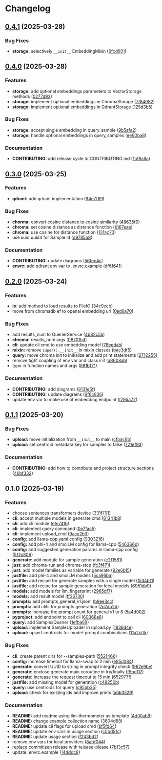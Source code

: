 # Changelog

## [0.4.1](https://github.com/S1M0N38/llm-fingerprint/compare/v0.4.0...v0.4.1) (2025-03-28)


### Bug Fixes

* **storage:** selectively `__init__` EmbeddingMixin ([6fcd901](https://github.com/S1M0N38/llm-fingerprint/commit/6fcd9018caa6e773af5ba1b3ddbddae045ce5bbc))

## [0.4.0](https://github.com/S1M0N38/llm-fingerprint/compare/v0.3.0...v0.4.0) (2025-03-28)


### Features

* **storage:** add optional embeddings parameters to VectorStorage methods ([0277d92](https://github.com/S1M0N38/llm-fingerprint/commit/0277d9211095ed46f473f5456c69369d3a8dfa06))
* **storage:** implement optional embeddings in ChromaStorage ([7f84082](https://github.com/S1M0N38/llm-fingerprint/commit/7f8408229ea3e27f492adf7d4a9e21e0b653a24d))
* **storage:** implement optional embeddings in QdrantStorage ([125d3b5](https://github.com/S1M0N38/llm-fingerprint/commit/125d3b5d378da6c214498a991529912c74d8892b))


### Bug Fixes

* **storage:** accept single embedding in query_sample ([9b5afa2](https://github.com/S1M0N38/llm-fingerprint/commit/9b5afa29379c7b45c1470579b64d1ccb2b883617))
* **storage:** handle optional embeddings in query_samples ([ee60ba8](https://github.com/S1M0N38/llm-fingerprint/commit/ee60ba8a5de3d2b326ee88007f9144f22a006803))


### Documentation

* **CONTRIBUTING:** add release cycle to CONTRIBUTING.md ([1bf6a6a](https://github.com/S1M0N38/llm-fingerprint/commit/1bf6a6a0306f48921a5598ef067016f05ed2afff))

## [0.3.0](https://github.com/S1M0N38/llm-fingerprint/compare/v0.2.0...v0.3.0) (2025-03-25)


### Features

* **qdrant:** add qdrant implementation ([94e7f89](https://github.com/S1M0N38/llm-fingerprint/commit/94e7f8911b7b612940195cf35f2940744a0938d5))


### Bug Fixes

* **chorma:** convert cosine distance to cosine similarity ([48635f0](https://github.com/S1M0N38/llm-fingerprint/commit/48635f0031a4661b3000ec25f56bec177d94a235))
* **chroma:** set cosine distance as distance function ([b167eae](https://github.com/S1M0N38/llm-fingerprint/commit/b167eae8b7cf6533af4ae4700b9c774bf7083531))
* **chroma:** use cosine for distance function ([131ac73](https://github.com/S1M0N38/llm-fingerprint/commit/131ac73ffbe10b732c70a12335e46ddf795f5048))
* use uuid.uuid4 for Sample id ([d9785b8](https://github.com/S1M0N38/llm-fingerprint/commit/d9785b8c47a7e79487abf15ee9dd7beb66edd724))


### Documentation

* **CONTRIBUTING:** update diagrams ([56fec4c](https://github.com/S1M0N38/llm-fingerprint/commit/56fec4c8b9c3edf6a4d35bce2560a2bb9328ba4f))
* **envrc:** add qdrant env var to .envrc.example ([df6f641](https://github.com/S1M0N38/llm-fingerprint/commit/df6f641a6f0b8f7f544d362662cf4f172b9c3648))

## [0.2.0](https://github.com/S1M0N38/llm-fingerprint/compare/v0.1.1...v0.2.0) (2025-03-24)


### Features

* **io:** add method to load results to FileIO ([34c9ecb](https://github.com/S1M0N38/llm-fingerprint/commit/34c9ecba4456627127be4a037ea3f6787703eab5))
* move from chromadb ef to openai embedding url ([0ad6a70](https://github.com/S1M0N38/llm-fingerprint/commit/0ad6a70dc385d2f1a4b2e466520f25547015e182))


### Bug Fixes

* add results_num to QuerierService ([4b82c5b](https://github.com/S1M0N38/llm-fingerprint/commit/4b82c5be19d639a2ea0870d711971179f5562809))
* **chroma:** results_num args ([08701bd](https://github.com/S1M0N38/llm-fingerprint/commit/08701bd68a706aae0e6fd9a9c9d1a321dbd54207))
* **cli:** update cli cmd to use embedding model ([78eedab](https://github.com/S1M0N38/llm-fingerprint/commit/78eedabe2cbbed504fcb68acc874b564993be864))
* **mixin:** remove `super().__init__` in mixin classes ([bae3df5](https://github.com/S1M0N38/llm-fingerprint/commit/bae3df5f7af94ffd8af8e61730a61d1f667199a1))
* **query:** move chroma init to initialize and add print statements ([2712255](https://github.com/S1M0N38/llm-fingerprint/commit/27122558665218ce8fb492e6bf1a9b0a6b56cfe7))
* remove tight coupling of env var and class init ([a8608ab](https://github.com/S1M0N38/llm-fingerprint/commit/a8608abe87f5672ff7acafbf6e18718035b6efe1))
* typo in function names and args ([861bf71](https://github.com/S1M0N38/llm-fingerprint/commit/861bf715074fe6096de4b7eb1da85cbc2be64f61))


### Documentation

* **CONTRIBUTING:** add diagrams ([8131e5f](https://github.com/S1M0N38/llm-fingerprint/commit/8131e5f29859d790a262df87c3a190738c309319))
* **CONTRIBUTING:** update diagrams ([6f6c836](https://github.com/S1M0N38/llm-fingerprint/commit/6f6c836ff3c3294a4fc568c0e3166a19afc68016))
* update env var to make use of embedding endpoint ([f795a72](https://github.com/S1M0N38/llm-fingerprint/commit/f795a721479f2c116b7ea5b3e881de66f46dd6c7))

## [0.1.1](https://github.com/S1M0N38/llm-fingerprint/compare/v0.1.0...v0.1.1) (2025-03-20)


### Bug Fixes

* **upload:** move initialization from `__init__` to main ([cfbac6b](https://github.com/S1M0N38/llm-fingerprint/commit/cfbac6b5cc59132bd762110bc5e1402a5d1189c7))
* **upload:** set centroid metadata key for samples to false ([721ef93](https://github.com/S1M0N38/llm-fingerprint/commit/721ef9335708adb2fe46ebb3f4892d65591b02f7))


### Documentation

* **CONTRIBUTING:** add how to contribute and project structure sections ([40bf332](https://github.com/S1M0N38/llm-fingerprint/commit/40bf3327a4ac492ca88ef4a8e8af6fccd53914c2))

## 0.1.0 (2025-03-19)


### Features

* choose sentences transformers device ([331f701](https://github.com/S1M0N38/llm-fingerprint/commit/331f701d83c27a538b0d8c3cddad7f4e912dbe6c))
* **cli:** accept multiple models in generate cmd ([81341b8](https://github.com/S1M0N38/llm-fingerprint/commit/81341b8d4a5edc403f59baa99dc840c89e2d3b4d))
* **cli:** add cli module ([efe7416](https://github.com/S1M0N38/llm-fingerprint/commit/efe74169d6a054b914a91cf6eee0114cfe27f527))
* **cli:** implement query command ([0e7fac5](https://github.com/S1M0N38/llm-fingerprint/commit/0e7fac5b3ea4cffa2b6db191a1ebf7b5902ad437))
* **cli:** implement upload_cmd ([9ace2b0](https://github.com/S1M0N38/llm-fingerprint/commit/9ace2b0b57d7b48f1d999d0579e9e01dba329794))
* **config:** add llama-cpp.yaml config ([9303216](https://github.com/S1M0N38/llm-fingerprint/commit/930321691c1688cddc084e89d334574075389193))
* **config:** add phi-4 and smolLM config for llama-cpp ([546366d](https://github.com/S1M0N38/llm-fingerprint/commit/546366dcb48d5a58ffed650953c4bb70b8a4d0a6))
* **config:** add suggested generation params in llama-cpp config ([512c806](https://github.com/S1M0N38/llm-fingerprint/commit/512c8065cf3abce4e3e089b876b9188b3b7c76d1))
* **generate:** add module for sample generation ([c2f1581](https://github.com/S1M0N38/llm-fingerprint/commit/c2f15818d965387a1dec6d9777fcf6a224816de8))
* **just:** add chroma-run and chroma-stop ([fc3f471](https://github.com/S1M0N38/llm-fingerprint/commit/fc3f4717c0cc192295c4075618348b0686bb6748))
* **just:** add model families as variable for generate ([92e6b15](https://github.com/S1M0N38/llm-fingerprint/commit/92e6b155ef8b18a1ddd0fd7fdc9602f8495d3820))
* **justfile:** add phi-4 and smolLM models ([5ca96ba](https://github.com/S1M0N38/llm-fingerprint/commit/5ca96ba47e2ce7add1977ad5645740284e62814f))
* **justfile:** add recipe for generate samples with a single model ([f534bf1](https://github.com/S1M0N38/llm-fingerprint/commit/f534bf158fd43c6d78298374800d0ffd677ca7d6))
* **justfile:** add recipe for sample generation for local models ([6951db9](https://github.com/S1M0N38/llm-fingerprint/commit/6951db9e190d4da007466d01df8d8e02ba61d94c))
* **models:** add models for llm_fingerprint ([2965df7](https://github.com/S1M0N38/llm-fingerprint/commit/2965df7148db60853d7ed0376525915387bcc409))
* **models:** add result model ([ff26736](https://github.com/S1M0N38/llm-fingerprint/commit/ff267367d4e25da7227285f4bebeec515ad57f41))
* **prompts:** add prompts_general_v1.jsonl ([b9ee3cc](https://github.com/S1M0N38/llm-fingerprint/commit/b9ee3cca959498de983540e93a0916b5825605d9))
* **prompts:** add utils for prompts generation ([7d7db2d](https://github.com/S1M0N38/llm-fingerprint/commit/7d7db2d80fe1e16b8abdd6f3e3a1dbe5b790dd77))
* **prompts:** increase the prompt count for general v1 to 8 ([5a4d002](https://github.com/S1M0N38/llm-fingerprint/commit/5a4d0020679f7386dcbe47e78abaa3560138b996))
* **pyproject:** add endpoint to call cli ([60368a8](https://github.com/S1M0N38/llm-fingerprint/commit/60368a88118594eff6e481b7a14b17db3e5db054))
* **query:** add SamplesQuerier ([1efba99](https://github.com/S1M0N38/llm-fingerprint/commit/1efba99c161424143a1cfa3233458b2d44605a66))
* **upload:** implement SampleUploader in upload.py ([1836d4e](https://github.com/S1M0N38/llm-fingerprint/commit/1836d4ecf5972f3eb430b4ca956da3d88374f065))
* **upload:** upsert centroids for model-prompt combinations ([11a2c05](https://github.com/S1M0N38/llm-fingerprint/commit/11a2c059c19518136c0f04a7060714f969283a90))


### Bug Fixes

* **cli:** create parent dirs for --samples-path ([5521466](https://github.com/S1M0N38/llm-fingerprint/commit/55214666dc0132bafaba867945c18319c1fd2677))
* **config:** increase timeout for llama-swap to 2 min ([e95d084](https://github.com/S1M0N38/llm-fingerprint/commit/e95d0846aa70c216d932d94a96bd0f4ddb3b0627))
* **generate:** convert UUID to string in prompt integrity check ([962e9be](https://github.com/S1M0N38/llm-fingerprint/commit/962e9beab6ea19b745a548046c179d3082a0fd57))
* **generate:** enclose generate main coroutine in try/finally ([f5bc117](https://github.com/S1M0N38/llm-fingerprint/commit/f5bc117d5159b750fb7b63b332d3234cff933bc4))
* **generate:** increase the request timeout to 15 min ([652977f](https://github.com/S1M0N38/llm-fingerprint/commit/652977f4ac52e85a7a919cd62b6390a0e5b916ef))
* **justfile:** add missing model for generation ([c49250b](https://github.com/S1M0N38/llm-fingerprint/commit/c49250b9ce7fb0ae8b0faf9a14864fd808b6a2cd))
* **query:** use centroids for query ([c95bb35](https://github.com/S1M0N38/llm-fingerprint/commit/c95bb35b1d31f5d0cabfafdd77c6c5310b9afab8))
* **upload:** check for existing ids and improve prints ([a6b3329](https://github.com/S1M0N38/llm-fingerprint/commit/a6b3329cddde8dc119210afb8ff85934789a2e5d))


### Documentation

* **README:** add readme using llm-thermometer as template ([4d00ab9](https://github.com/S1M0N38/llm-fingerprint/commit/4d00ab992f304a7d67b71b48f1c6f2e930a40cb3))
* **README:** change example collection name ([3804d88](https://github.com/S1M0N38/llm-fingerprint/commit/3804d889025c01084a7a2cee5d79e01d45e6e35b))
* **README:** update cli flags for upload cmd ([bf5fd64](https://github.com/S1M0N38/llm-fingerprint/commit/bf5fd64b257488bb055b174cc6221af2fb8ed287))
* **README:** update env vars in usage section ([c0bd51c](https://github.com/S1M0N38/llm-fingerprint/commit/c0bd51c1709473e886f2d85acac5f2c3976a6c4b))
* **README:** update usage section ([f243bd2](https://github.com/S1M0N38/llm-fingerprint/commit/f243bd21b0c2721e75857002d8d1f69f6c5ea64a))
* remove env vars for local providers ([8abf044](https://github.com/S1M0N38/llm-fingerprint/commit/8abf044f319c2de9b99faf6077caea9337985cc6))
* replace commitizen release with release-please ([7b13c57](https://github.com/S1M0N38/llm-fingerprint/commit/7b13c57bc923b6c1d2da00cb733f767c1abec1ff))
* update .envrc.example ([14dddc8](https://github.com/S1M0N38/llm-fingerprint/commit/14dddc83b5dce7fa01d34c6dd1dae6e71f9eb9d1))
